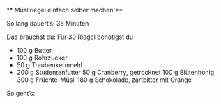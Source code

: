 ** Müsliriegel einfach selber machen!**

So lang dauert’s: 35 Minuten

Das brauchst du: Für 30 Riegel benötigst du 
- 100 g Butter
- 100 g Rohrzucker
- 50 g Traubenkernmehl
- 200 g Studentenfutter
50 g Cranberry, getrocknet
100 g Blütenhonig
300 g Früchte-Müsli
180 g Schokolade, zartbitter mit Orange

So geht’s:
